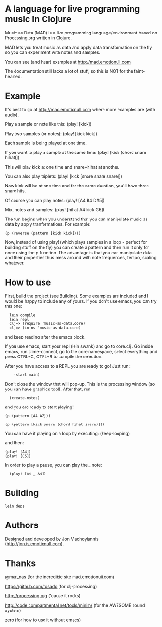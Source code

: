 # A language for live programming music in Clojure #

Music as Data (MAD) is a live programming language/environment based on Processing.org written in Clojure.

MAD lets you treat music as data and apply data transformation on the fly so you can experiment with notes and
samples. 

You can see (and hear) examples at http://mad.emotionull.com

The documentation still lacks a lot of stuff, so this is NOT for the faint-hearted.

# Example #
 
It's best to go at http://mad.emotionull.com where more examples are (with audio).

Play a sample or note like this:
  	 (play! [kick])
  
Play two samples (or notes):
	 (play! [kick kick])

Each sample is being played at one time.


If you want to play a sample at the same time:
   	   (play! [kick (chord snare hihat)])	

This will play kick at one time and snare+hihat at another.

You can also play triplets:
		(play! [kick [snare snare snare]])

Now kick will be at one time and for the same duration, you'll have three snare hits.


Of course you can play notes:
      (play! [A4 B4 D#5])

Mix, notes and samples:
	 (play! [hihat A4 kick G6])


The fun begins when you understand that you can manipulate music as data by apply tranformations.
For example:

	(p (reverse (pattern [kick kick])))

Now, instead of using play! (which plays samples in a loop - perfect for building stuff on the fly)
you can create a pattern and then run it only for once using the p function. 
The advantage is that you can manipulate data and their properties thus mess around with note frequences,
tempo, scaling whatever.


# How to use #
First, build the project (see Building). Some examples are included and I would be happy to include any of yours.
If you don't use emacs, you can try this one:

      lein compile
   	  lein repl
	  clj=> (require 'music-as-data.core)
	  clj=> (in-ns 'music-as-data.core)

and keep reading after the emacs block.

If you use emacs, start your repl (lein swank) and go to core.clj .
Go inside emacs, run slime-connect, go to the core namespace, select everything and press CTRL+C, CTRL+R to compile the selection. 

After you have access to a REPL you are ready to go! Just run:

		(start main)

Don't close the window that will pop-up. This is the processing window (so you can have graphics too!).
After that, run

	  (create-notes)

and you are ready to start playing!

	(p (pattern [A4 A2]))

	(p (pattern [kick snare (chord hihat snare)]))

You can have it playing on a loop by executing:
	(keep-looping)

and then:

	(play! [A4])
	(play! [C5])

In order to play a pause, you can play the _ note:

      (play! [A4 _ A4])


# Building #

    lein deps


# Authors #

Designed and developed by Jon Vlachoyiannis (http://jon.is.emotionull.com).



# Thanks #

@mar_nas (for the incredible site mad.emotionull.com)

https://github.com/rosado (for clj-processing)

http://processing.org ('cause it rocks)

http://code.compartmental.net/tools/minim/ (for the AWESOME sound system)

zero (for how to use it without emacs)